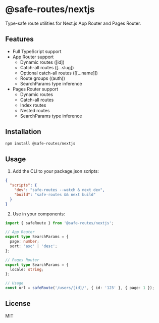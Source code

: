 # @safe-routes/nextjs

Type-safe route utilities for Next.js App Router and Pages Router.

## Features

- Full TypeScript support
- App Router support
  - Dynamic routes ([id])
  - Catch-all routes ([...slug])
  - Optional catch-all routes ([[...name]])
  - Route groups ((auth))
  - SearchParams type inference
- Pages Router support
  - Dynamic routes
  - Catch-all routes
  - Index routes
  - Nested routes
  - SearchParams type inference

## Installation

```bash
npm install @safe-routes/nextjs
```

## Usage

1. Add the CLI to your package.json scripts:

```json
{
  "scripts": {
    "dev": "safe-routes --watch & next dev",
    "build": "safe-routes && next build"
  }
}
```

2. Use in your components:

```typescript
import { safeRoute } from '@safe-routes/nextjs';

// App Router
export type SearchParams = {
  page: number;
  sort: 'asc' | 'desc';
};

// Pages Router
export type SearchParams = {
  locale: string;
};

// Usage
const url = safeRoute('/users/[id]/', { id: '123' }, { page: 1 });
```

## License

MIT
